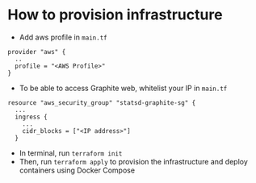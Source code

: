 # How to provision infrastructure

* Add aws profile in `main.tf`
```
provider "aws" {
  ..
  profile = "<AWS Profile>"
}
```

* To be able to access Graphite web, whitelist your IP in `main.tf`
```
resource "aws_security_group" "statsd-graphite-sg" {
  ...
  ingress {
    ...
    cidr_blocks = ["<IP address>"]
  }
```

* In terminal, run `terraform init`
* Then, run `terraform apply` to provision the infrastructure and deploy containers using Docker Compose

